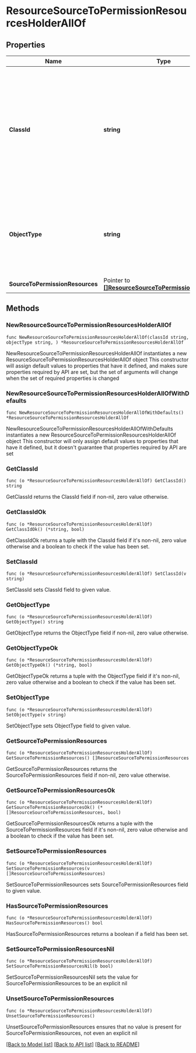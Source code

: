 # ResourceSourceToPermissionResourcesHolderAllOf

## Properties

Name | Type | Description | Notes
------------ | ------------- | ------------- | -------------
**ClassId** | **string** | The fully-qualified name of the instantiated, concrete type. This property is used as a discriminator to identify the type of the payload when marshaling and unmarshaling data. | [default to "resource.SourceToPermissionResourcesHolder"]
**ObjectType** | **string** | The fully-qualified name of the instantiated, concrete type. The value should be the same as the &#39;ClassId&#39; property. | [default to "resource.SourceToPermissionResourcesHolder"]
**SourceToPermissionResources** | Pointer to [**[]ResourceSourceToPermissionResources**](resource.SourceToPermissionResources.md) |  | [optional] 

## Methods

### NewResourceSourceToPermissionResourcesHolderAllOf

`func NewResourceSourceToPermissionResourcesHolderAllOf(classId string, objectType string, ) *ResourceSourceToPermissionResourcesHolderAllOf`

NewResourceSourceToPermissionResourcesHolderAllOf instantiates a new ResourceSourceToPermissionResourcesHolderAllOf object
This constructor will assign default values to properties that have it defined,
and makes sure properties required by API are set, but the set of arguments
will change when the set of required properties is changed

### NewResourceSourceToPermissionResourcesHolderAllOfWithDefaults

`func NewResourceSourceToPermissionResourcesHolderAllOfWithDefaults() *ResourceSourceToPermissionResourcesHolderAllOf`

NewResourceSourceToPermissionResourcesHolderAllOfWithDefaults instantiates a new ResourceSourceToPermissionResourcesHolderAllOf object
This constructor will only assign default values to properties that have it defined,
but it doesn't guarantee that properties required by API are set

### GetClassId

`func (o *ResourceSourceToPermissionResourcesHolderAllOf) GetClassId() string`

GetClassId returns the ClassId field if non-nil, zero value otherwise.

### GetClassIdOk

`func (o *ResourceSourceToPermissionResourcesHolderAllOf) GetClassIdOk() (*string, bool)`

GetClassIdOk returns a tuple with the ClassId field if it's non-nil, zero value otherwise
and a boolean to check if the value has been set.

### SetClassId

`func (o *ResourceSourceToPermissionResourcesHolderAllOf) SetClassId(v string)`

SetClassId sets ClassId field to given value.


### GetObjectType

`func (o *ResourceSourceToPermissionResourcesHolderAllOf) GetObjectType() string`

GetObjectType returns the ObjectType field if non-nil, zero value otherwise.

### GetObjectTypeOk

`func (o *ResourceSourceToPermissionResourcesHolderAllOf) GetObjectTypeOk() (*string, bool)`

GetObjectTypeOk returns a tuple with the ObjectType field if it's non-nil, zero value otherwise
and a boolean to check if the value has been set.

### SetObjectType

`func (o *ResourceSourceToPermissionResourcesHolderAllOf) SetObjectType(v string)`

SetObjectType sets ObjectType field to given value.


### GetSourceToPermissionResources

`func (o *ResourceSourceToPermissionResourcesHolderAllOf) GetSourceToPermissionResources() []ResourceSourceToPermissionResources`

GetSourceToPermissionResources returns the SourceToPermissionResources field if non-nil, zero value otherwise.

### GetSourceToPermissionResourcesOk

`func (o *ResourceSourceToPermissionResourcesHolderAllOf) GetSourceToPermissionResourcesOk() (*[]ResourceSourceToPermissionResources, bool)`

GetSourceToPermissionResourcesOk returns a tuple with the SourceToPermissionResources field if it's non-nil, zero value otherwise
and a boolean to check if the value has been set.

### SetSourceToPermissionResources

`func (o *ResourceSourceToPermissionResourcesHolderAllOf) SetSourceToPermissionResources(v []ResourceSourceToPermissionResources)`

SetSourceToPermissionResources sets SourceToPermissionResources field to given value.

### HasSourceToPermissionResources

`func (o *ResourceSourceToPermissionResourcesHolderAllOf) HasSourceToPermissionResources() bool`

HasSourceToPermissionResources returns a boolean if a field has been set.

### SetSourceToPermissionResourcesNil

`func (o *ResourceSourceToPermissionResourcesHolderAllOf) SetSourceToPermissionResourcesNil(b bool)`

 SetSourceToPermissionResourcesNil sets the value for SourceToPermissionResources to be an explicit nil

### UnsetSourceToPermissionResources
`func (o *ResourceSourceToPermissionResourcesHolderAllOf) UnsetSourceToPermissionResources()`

UnsetSourceToPermissionResources ensures that no value is present for SourceToPermissionResources, not even an explicit nil

[[Back to Model list]](../README.md#documentation-for-models) [[Back to API list]](../README.md#documentation-for-api-endpoints) [[Back to README]](../README.md)


